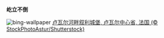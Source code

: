 
**屹立不倒**

![bing-wallpaper](https://www.bing.com/th?id=OHR.ChateauLoire_ZH-CN5040147638_1920x1080.jpg)
[卢瓦尔河畔叙利城堡, 卢瓦尔中心省, 法国 (© StockPhotoAstur/Shutterstock)](https://www.bing.com/search?q=%E5%8D%A2%E7%93%A6%E5%B0%94%E6%B2%B3%E7%95%94%E5%8F%99%E5%88%A9%E5%9F%8E%E5%A0%A1&amp;form=hpcapt&amp;mkt=zh-cn)
  
